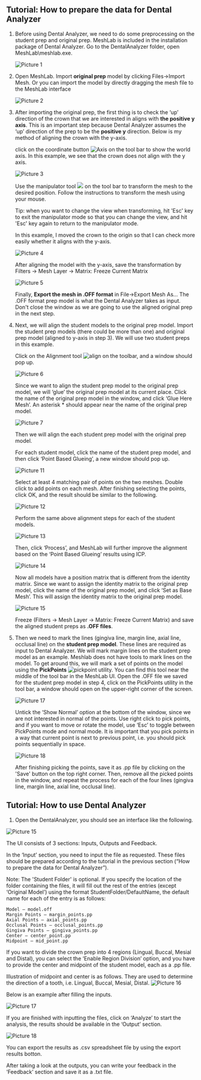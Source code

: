 ## Tutorial: How to prepare the data for Dental Analyzer
1.	Before using Dental Analyzer, we need to do some preprocessing on the student prep and original prep. MeshLab is included in the installation package of Dental Analyzer. Go to the DentalAnalyzer folder, open MeshLab\meshlab.exe.

    ![Picture 1](./tutorial_assets/Picture1.png)

1. Open MeshLab. Import **original prep** model by clicking Files->Import Mesh. Or you can import the model by directly dragging the mesh file to the MeshLab interface

    ![Picture 2](./tutorial_assets/Picture2.png)

2. After importing the original prep, the first thing is to check the ‘up’ direction of the crown that we are interested in aligns with **the positive y axis**. This is an important step because Dental Analyzer assumes the ‘up’ direction of the prep to be the **positive y** direction. Below is my method of aligning the crown with the y-axis.
   
    click on the coordinate button ![Axis](./tutorial_assets/axis.png) on the tool bar to show the world axis. In this example, we see that the crown does not align with the y axis.

    ![Picture 3](./tutorial_assets/Picture3.png)

    Use the manipulator tool ![](./assets/manipulator.png) on the tool bar to transform the mesh to the desired position. Follow the instructions to transform the mesh using your mouse.

    Tip: when you want to change the view when transforming, hit 'Esc' key to exit the manipulator mode so that you can change the view, and hit 'Esc' key again to return to the manipulator mode.

    In this example, I moved the crown to the origin so that I can check more easily whether it aligns with the y-axis.

    ![Picture 4](./tutorial_assets/Picture4.png)

    After aligning the model with the y-axis, save the transformation by Filters -> Mesh Layer -> Matrix: Freeze Current Matrix
    
    ![Picture 5](./tutorial_assets/Picture5.png)
    
    Finally, **Export the mesh in .OFF format** in File->Export Mesh As… The .OFF format prep model is what the Dental Analyzer takes as input. Don't close the window as we are going to use the aligned original prep in the next step.
3. Next, we will align the student models to the original prep model. Import the student prep models (there could be more than one) and original prep model (aligned to y-axis in step 3). We will use two student preps in this example.
   
   Click on the Alignment tool ![align](./tutorial_assets/alignment.png) on the toolbar, and a window should pop up.

    ![Picture 6](./tutorial_assets/Picture6.png)

    Since we want to align the student prep model to the original prep model, we will ‘glue’ the original prep model at its current place. Click the name of the original prep model in the window, and click ‘Glue Here Mesh’. An asterisk * should appear near the name of the original prep model.

    ![Picture 7](./tutorial_assets/Picture7.png)

    Then we will align the each student prep model with the original prep model. 
    
    For each student model, click the name of the student prep model, and then click ‘Point Based Glueing’, a new window should pop up.

    ![Picture 11](./tutorial_assets/Picture8.png)
    
    Select at least 4 matching pair of points on the two meshes. Double click to add points on each mesh. After finishing selecting the points, click OK, and the result should be similar to the following.

    ![Picture 12](./tutorial_assets/Picture9.png)

    Perform the same above alignment steps for each of the student models.

    ![Picture 13](./tutorial_assets/Picture10.png)

    Then, click ‘Process’, and MeshLab will further improve the alignment based on the ‘Point Based Glueing’ results using ICP. 

    ![Picture 14](./tutorial_assets/Picture11.png)

    Now all models have a position matrix that is different from the identity matrix. Since we want to assign the identity matrix to the original prep model, click the name of the original prep model, and click ‘Set as Base Mesh’. This will assign the identity matrix to the original prep model.

    ![Picture 15](./tutorial_assets/Picture12.png)

    Freeze (Filters -> Mesh Layer -> Matrix: Freeze Current Matrix) and save the aligned student preps as **.OFF files**.

4. Then we need to mark the lines (gingiva line, margin line, axial line, occlusal line) on the **student prep model**. These lines are required as input to Dental Analyzer. We will mark margin lines on the student prep model as an example.
Meshlab does not have tools to mark lines on the model. To get around this, we will mark a set of points on the model using the **PickPoints** ![pickpoint](./tutorial_assets/pickpoint.png) utility. You can find this tool near the middle of the tool bar in the MeshLab UI.
Open the .OFF file we saved for the student prep model in step 4, click on the PickPoints utility in the tool bar, a window should open on the upper-right corner of the screen.

    ![Picture 17](./tutorial_assets/Picture13.png)

    Untick the ‘Show Normal’ option at the bottom of the window, since we are not interested in normal of the points. Use right click to pick points, and if you want to move or rotate the model, use ‘Esc’ to toggle between PickPoints mode and normal mode. It is important that you pick points in a way that current point is next to previous point, i.e. you should pick points sequentially in space. 

    ![Picture 18](./tutorial_assets/Picture14.png)

    After finishing picking the points, save it as .pp file by clicking on the 'Save' button on the top right corner. Then, remove all the picked points in the window, and repeat the process for each of the four lines (gingiva line, margin line, axial line, occlusal line).


## Tutorial: How to use Dental Analyzer
1. Open the DentalAnalyzer, you should see an interface like the following.

![Picture 15](./tutorial_assets/Picture15.png)

The UI consists of 3 sections: Inputs, Outputs and Feedback.

In the ‘Input’ section, you need to input the file as requested. These files should be prepared according to the tutorial in the previous section (“How to prepare the data for Dental Analyzer”). 

Note: The 'Student Folder' is optional. If you specify the location of the folder containing the files, it will fill out the rest of the entries (except ‘Original Model’) using the format StudentFolder/DefaultName, the default name for each of the entry is as follows:
```
Model – model.off
Margin Points – margin_points.pp
Axial Points – axial_points.pp
Occlusal Points – occlusal_points.pp
Gingiva Points – gingiva_points.pp
Center – center_point.pp
Midpoint – mid_point.pp
```

If you want to divide the crown prep into 4 regions (Lingual, Buccal, Mesial and Distal), you can select the ‘Enable Region Division’ option, and you have to provide the center and midpoint of the student model, each as a .pp file.

Illustration of midpoint and center is as follows. They are used to determine the direction of a tooth, i.e. Lingual, Buccal, Mesial, Distal.
![Picture 16](./tutorial_assets/Picture16.png)

Below is an example after filling the inputs.

![Picture 17](./tutorial_assets/Picture17.png)

If you are finished with inputting the files, click on ‘Analyze’ to start the analysis, the results should be available in the ‘Output’ section.

![Picture 18](./tutorial_assets/Picture18.png)

You can export the results as .csv spreadsheet file by using the export results botton.

After taking a look at the outputs, you can write your feedback in the ‘Feedback’ section and save it as a .txt file.